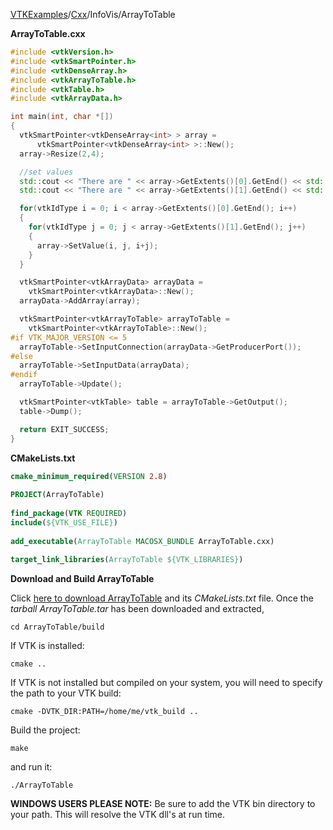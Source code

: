 [VTKExamples](/home/)/[Cxx](/Cxx)/InfoVis/ArrayToTable

**ArrayToTable.cxx**
```c++
#include <vtkVersion.h>
#include <vtkSmartPointer.h>
#include <vtkDenseArray.h>
#include <vtkArrayToTable.h>
#include <vtkTable.h>
#include <vtkArrayData.h>

int main(int, char *[])
{
  vtkSmartPointer<vtkDenseArray<int> > array =
      vtkSmartPointer<vtkDenseArray<int> >::New();
  array->Resize(2,4);

  //set values
  std::cout << "There are " << array->GetExtents()[0].GetEnd() << std::endl;
  std::cout << "There are " << array->GetExtents()[1].GetEnd() << std::endl;

  for(vtkIdType i = 0; i < array->GetExtents()[0].GetEnd(); i++)
  {
    for(vtkIdType j = 0; j < array->GetExtents()[1].GetEnd(); j++)
    {	
      array->SetValue(i, j, i+j);
    }
  }

  vtkSmartPointer<vtkArrayData> arrayData =
    vtkSmartPointer<vtkArrayData>::New();
  arrayData->AddArray(array);

  vtkSmartPointer<vtkArrayToTable> arrayToTable =
    vtkSmartPointer<vtkArrayToTable>::New();
#if VTK_MAJOR_VERSION <= 5
  arrayToTable->SetInputConnection(arrayData->GetProducerPort());
#else
  arrayToTable->SetInputData(arrayData);
#endif
  arrayToTable->Update();

  vtkSmartPointer<vtkTable> table = arrayToTable->GetOutput();
  table->Dump();

  return EXIT_SUCCESS;
}
```
**CMakeLists.txt**
```cmake
cmake_minimum_required(VERSION 2.8)
 
PROJECT(ArrayToTable)
 
find_package(VTK REQUIRED)
include(${VTK_USE_FILE})
 
add_executable(ArrayToTable MACOSX_BUNDLE ArrayToTable.cxx)
 
target_link_libraries(ArrayToTable ${VTK_LIBRARIES})
```

**Download and Build ArrayToTable**

Click [here to download ArrayToTable](https://github.com/lorensen/VTKWikiExamplesTarballs/raw/master/ArrayToTable.tar) and its *CMakeLists.txt* file.
Once the *tarball ArrayToTable.tar* has been downloaded and extracted,
```
cd ArrayToTable/build 
```
If VTK is installed:
```
cmake ..
```
If VTK is not installed but compiled on your system, you will need to specify the path to your VTK build:
```
cmake -DVTK_DIR:PATH=/home/me/vtk_build ..
```
Build the project:
```
make
```
and run it:
```
./ArrayToTable
```
**WINDOWS USERS PLEASE NOTE:** Be sure to add the VTK bin directory to your path. This will resolve the VTK dll's at run time.

